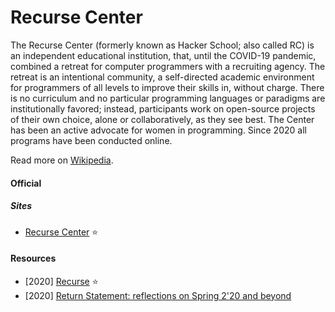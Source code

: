 # Recurse Center

The Recurse Center (formerly known as Hacker School; also called RC) is an independent educational institution, that, until the COVID-19 pandemic, combined a retreat for computer programmers with a recruiting agency. The retreat is an intentional community, a self-directed academic environment for programmers of all levels to improve their skills in, without charge. There is no curriculum and no particular programming languages or paradigms are institutionally favored; instead, participants work on open-source projects of their own choice, alone or collaboratively, as they see best. The Center has been an active advocate for women in programming. Since 2020 all programs have been conducted online.

Read more on [Wikipedia](https://en.wikipedia.org/wiki/Recurse_Center).

#### Official

##### Sites
- [Recurse Center](https://www.recurse.com) ⭐

#### Resources
- [2020] [Recurse](https://vishnubharathi.codes/blog/recurse) ⭐
- [2020] [Return Statement: reflections on Spring 2'20 and beyond](https://words.serenaperuzzo.com/posts/return-statement)
